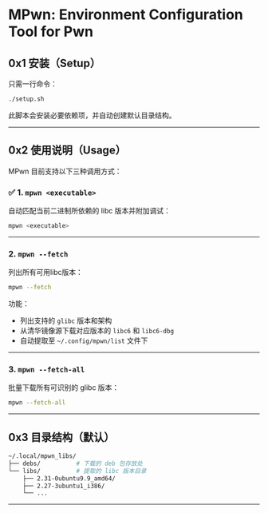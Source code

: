 # MPwn: Environment Configuration Tool for Pwn

## 0x1 安装（Setup）

只需一行命令：

```bash
./setup.sh
```

此脚本会安装必要依赖项，并自动创建默认目录结构。

---

## 0x2 使用说明（Usage）

MPwn 目前支持以下三种调用方式：

### ✅ 1. `mpwn <executable>`

自动匹配当前二进制所依赖的 libc 版本并附加调试：

```bash
mpwn <executable>
```

---

### 2. `mpwn --fetch`

列出所有可用libc版本：

```bash
mpwn --fetch
```

功能：

* 列出支持的 `glibc` 版本和架构
* 从清华镜像源下载对应版本的 `libc6` 和 `libc6-dbg`
* 自动提取至 `~/.config/mpwn/list` 文件下

---

### 3. `mpwn --fetch-all`

批量下载所有可识别的 glibc 版本：

```bash
mpwn --fetch-all
```

---

## 0x3 目录结构（默认）

```bash
~/.local/mpwn_libs/
├── debs/          # 下载的 deb 包存放处
└── libs/          # 提取的 libc 版本目录
    ├── 2.31-0ubuntu9.9_amd64/
    ├── 2.27-3ubuntu1_i386/
    └── ...
```

---

